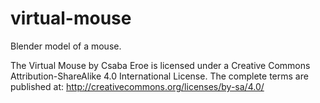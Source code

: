# virtual-mouse
Blender model of a mouse.

The Virtual Mouse by Csaba Eroe is licensed under a Creative Commons Attribution-ShareAlike 4.0 International License.
The complete terms are published at:
http://creativecommons.org/licenses/by-sa/4.0/


